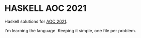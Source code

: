 # HASKELL AOC 2021

Haskell solutions for [AOC 2021](https://adventofcode.com/2021).

I'm learning the language. Keeping it simple, one file per problem.
